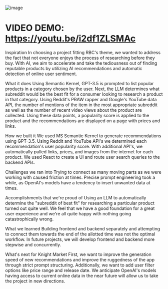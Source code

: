 ![image](https://github.com/yukinoyuu/finalKnightHacks/assets/56956339/6917b13a-3f5a-49ee-966f-6d81c60a9c87)

# VIDEO DEMO: https://youtu.be/i2df1ZLSMAc


Inspiration
In choosing a project fitting RBC's theme, we wanted to address the fact that not everyone enjoys the process of researching before they buy. With AI, we aim to accelerate and take the tediousness out of finding reputable products by utilizing AI recommendations and automatic detection of online user sentiment.

What it does
Using Semantic Kernel, GPT-3.5 is prompted to list popular products in a category chosen by the user. Next, the LLM determines what subreddit would be the best fit for a consumer looking to research a product in that category. Using Reddit's PRAW rapper and Google's YouTube data API, the number of mentions of the item in the most appropriate subreddit as well as the number of recent video views about the product are collected. Using these data points, a popularity score is applied to the product and the recommendations are displayed on a page with prices and links.

How we built it
We used MS Semantic Kernel to generate recommendations using GPT-3.5. Using Reddit and YouTube API's we determined each recommendation's user popularity score. With additional API's, we automatically pulled links, prices, and images from the internet for each product. We used React to create a UI and route user search queries to the backend APIs.

Challenges we ran into
Trying to connect as many moving parts as we were working with caused friction at times. Precise prompt engineering took a while, as OpenAI's models have a tendency to insert unwanted data at times.

Accomplishments that we're proud of
Using an LLM to automatically determine the "subreddit of best fit" for researching a particular product turned out quite well. We feel that we have a good foundation for a great user experience and we're all quite happy with nothing going catastrophically wrong.

What we learned
Building frontend and backend separately and attempting to connect them towards the end of the allotted time was not the optimal workflow. In future projects, we will develop frontend and backend more stepwise and concurrently.

What's next for Knight Market
First, we want to improve the generation speed of new recommendations and improve the ruggedness of the app through strict prompt structuring. Additionally, we want to add user filter options like price range and release date. We anticipate OpenAI's models having access to current online data in the near future will allow us to take the project in new directions.
